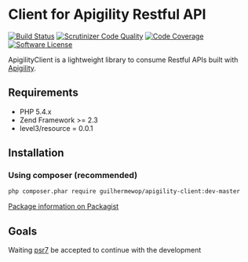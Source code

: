 # Client for Apigility Restful API

[![Build Status](https://travis-ci.org/guilhermewop/apigility-client.svg?branch=travis-support)](https://travis-ci.org/guilhermewop/apigility-client)
[![Scrutinizer Code Quality](https://scrutinizer-ci.com/g/guilhermewop/apigility-client/badges/quality-score.png?b=develop)](https://scrutinizer-ci.com/g/guilhermewop/apigility-client/?branch=develop)
[![Code Coverage](https://scrutinizer-ci.com/g/guilhermewop/apigility-client/badges/coverage.png?b=develop)](https://scrutinizer-ci.com/g/guilhermewop/apigility-client/?branch=develop)
[![Software License](https://img.shields.io/badge/license-MIT-brightgreen.svg?style=flat-square)](LICENSE)

ApigilityClient is a lightweight library to consume Restful APIs built with [Apigility](http://apigility.org).

## Requirements

* PHP 5.4.x
* Zend Framework >= 2.3
* level3/resource = 0.0.1

## Installation
### Using composer (recommended)

```bash
php composer.phar require guilhermewop/apigility-client:dev-master
```

[Package information on Packagist](https://packagist.org/packages/guilhermewop/apigility-client)

## Goals

Waiting [psr7](https://github.com/php-fig/fig-standards/blob/master/proposed/http-message-meta.md) be accepted to continue with the development
